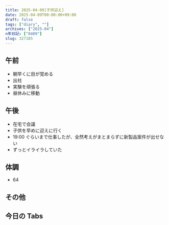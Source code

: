 ```yaml
---
title: 2025-04-09[子供迎え]
date: 2025-04-09T00:00:00+09:00
draft: false
tags: ["diary", ""]
archives: ["2025-04"]
n年日記: ["0409"]
slug: 327185
---
```


## 午前

- 朝早くに目が覚める
- 出社
- 実験を頑張る
- 昼休みに移動

## 午後

- 在宅で会議
- 子供を早めに迎えに行く
- 19:00 ぐらいまで仕事したが、全然考えがまとまらずに新製品案件が出せない
- ずっとイライラしていた

## 体調

- 64

## その他

## 今日の Tabs
